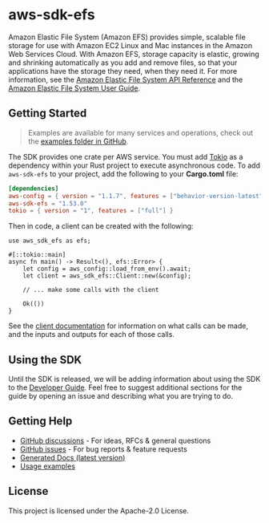 # aws-sdk-efs

Amazon Elastic File System (Amazon EFS) provides simple, scalable file storage for use with Amazon EC2 Linux and Mac instances in the Amazon Web Services Cloud. With Amazon EFS, storage capacity is elastic, growing and shrinking automatically as you add and remove files, so that your applications have the storage they need, when they need it. For more information, see the [Amazon Elastic File System API Reference](https://docs.aws.amazon.com/efs/latest/ug/api-reference.html) and the [Amazon Elastic File System User Guide](https://docs.aws.amazon.com/efs/latest/ug/whatisefs.html).

## Getting Started

> Examples are available for many services and operations, check out the
> [examples folder in GitHub](https://github.com/awslabs/aws-sdk-rust/tree/main/examples).

The SDK provides one crate per AWS service. You must add [Tokio](https://crates.io/crates/tokio)
as a dependency within your Rust project to execute asynchronous code. To add `aws-sdk-efs` to
your project, add the following to your **Cargo.toml** file:

```toml
[dependencies]
aws-config = { version = "1.1.7", features = ["behavior-version-latest"] }
aws-sdk-efs = "1.53.0"
tokio = { version = "1", features = ["full"] }
```

Then in code, a client can be created with the following:

```rust,no_run
use aws_sdk_efs as efs;

#[::tokio::main]
async fn main() -> Result<(), efs::Error> {
    let config = aws_config::load_from_env().await;
    let client = aws_sdk_efs::Client::new(&config);

    // ... make some calls with the client

    Ok(())
}
```

See the [client documentation](https://docs.rs/aws-sdk-efs/latest/aws_sdk_efs/client/struct.Client.html)
for information on what calls can be made, and the inputs and outputs for each of those calls.

## Using the SDK

Until the SDK is released, we will be adding information about using the SDK to the
[Developer Guide](https://docs.aws.amazon.com/sdk-for-rust/latest/dg/welcome.html). Feel free to suggest
additional sections for the guide by opening an issue and describing what you are trying to do.

## Getting Help

* [GitHub discussions](https://github.com/awslabs/aws-sdk-rust/discussions) - For ideas, RFCs & general questions
* [GitHub issues](https://github.com/awslabs/aws-sdk-rust/issues/new/choose) - For bug reports & feature requests
* [Generated Docs (latest version)](https://awslabs.github.io/aws-sdk-rust/)
* [Usage examples](https://github.com/awslabs/aws-sdk-rust/tree/main/examples)

## License

This project is licensed under the Apache-2.0 License.

